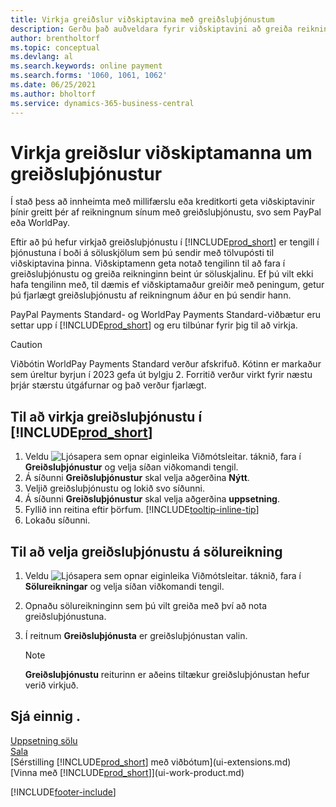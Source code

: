 ```yaml
---
title: Virkja greiðslur viðskiptavina með greiðsluþjónustum
description: Gerðu það auðveldara fyrir viðskiptavini að greiða reikninga sína með því að virkja viðskiptavinagreiðslur í gegnum greiðsluþjónustu.
author: brentholtorf
ms.topic: conceptual
ms.devlang: al
ms.search.keywords: online payment
ms.search.forms: '1060, 1061, 1062'
ms.date: 06/25/2021
ms.author: bholtorf
ms.service: dynamics-365-business-central
---
```

# Virkja greiðslur viðskiptamanna um greiðsluþjónustur

Í stað þess að innheimta með millifærslu eða kreditkorti geta viðskiptavinir þínir greitt þér af reikningnum sínum með greiðsluþjónustu, svo sem PayPal eða WorldPay.  

Eftir að þú hefur virkjað greiðsluþjónustu í [!INCLUDE[prod_short](includes/prod_short.md)] er tengill í þjónustuna í boði á söluskjölum sem þú sendir með tölvupósti til viðskiptavina þinna. Viðskiptamenn geta notað tengilinn til að fara í greiðsluþjónustu og greiða reikninginn beint úr söluskjalinu. Ef þú vilt ekki hafa tengilinn með, til dæmis ef viðskiptamaður greiðir með peningum, getur þú fjarlægt greiðsluþjónustu af reikningnum áður en þú sendir hann.  

PayPal Payments Standard- og WorldPay Payments Standard-viðbætur eru settar upp í [!INCLUDE[prod_short](includes/prod_short.md)] og eru tilbúnar fyrir þig til að virkja.  

> [!CAUTION]
> Viðbótin WorldPay Payments Standard verður afskrifuð. Kótinn er markaður sem úreltur byrjun í 2023 gefa út bylgju 2. Forritið verður virkt fyrir næstu þrjár stærstu útgáfurnar og það verður fjarlægt.   

## Til að virkja greiðsluþjónustu í [!INCLUDE[prod_short](includes/prod_short.md)]

1. Veldu ![Ljósapera sem opnar eiginleika Viðmótsleitar.](media/ui-search/search_small.png "Segðu mér hvað þú vilt gera") táknið, fara í **Greiðsluþjónustur** og velja síðan viðkomandi tengil.  
2. Á síðunni **Greiðsluþjónustur** skal velja aðgerðina **Nýtt**.  
3. Veljið greiðsluþjónustu og lokið svo síðunni.  
4. Á síðunni **Greiðsluþjónustur** skal velja aðgerðina **uppsetning**.  
5. Fyllið inn reitina eftir þörfum. [!INCLUDE[tooltip-inline-tip](includes/tooltip-inline-tip_md.md)]  
6. Lokaðu síðunni.  

## Til að velja greiðsluþjónustu á sölureikning

1. Veldu ![Ljósapera sem opnar eiginleika Viðmótsleitar.](media/ui-search/search_small.png "Segðu mér hvað þú vilt gera") táknið, fara í **Sölureikningar** og velja síðan viðkomandi tengil.  
2. Opnaðu sölureikninginn sem þú vilt greiða með því að nota greiðsluþjónustuna.  
3. Í reitnum **Greiðsluþjónusta** er greiðsluþjónustan valin.  

    > [!NOTE]  
    > **Greiðsluþjónustu** reiturinn er aðeins tiltækur greiðsluþjónustan hefur verið virkjuð.  

## Sjá einnig .

[Uppsetning sölu](sales-setup-sales.md)  
[Sala](sales-manage-sales.md)  
[Sérstilling [!INCLUDE[prod_short](includes/prod_short.md)] með viðbótum](ui-extensions.md)  
[Vinna með [!INCLUDE[prod_short](includes/prod_short.md)]](ui-work-product.md)  


[!INCLUDE[footer-include](includes/footer-banner.md)]
